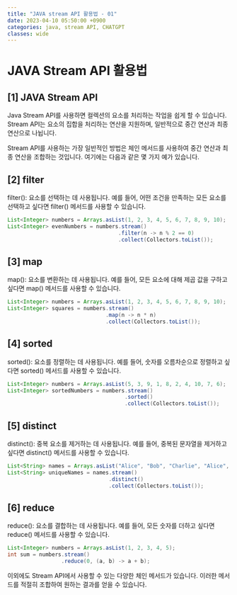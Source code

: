 ```yaml
---
title: "JAVA stream API 활용법 - 01"
date: 2023-04-10 05:50:00 +0900
categories: java, stream API, CHATGPT
classes: wide
---
```

# JAVA Stream API 활용법

## [1] JAVA Stream API
Java Stream API를 사용하면 컬렉션의 요소를 처리하는 작업을 쉽게 할 수 있습니다. Stream API는 요소의 집합을 처리하는 연산을 지원하며, 일반적으로 중간 연산과 최종 연산으로 나뉩니다.

Stream API를 사용하는 가장 일반적인 방법은 체인 메서드를 사용하여 중간 연산과 최종 연산을 조합하는 것입니다. 여기에는 다음과 같은 몇 가지 예가 있습니다.

## [2] filter
filter(): 요소를 선택하는 데 사용됩니다. 예를 들어, 어떤 조건을 만족하는 모든 요소를 선택하고 싶다면 filter() 메서드를 사용할 수 있습니다.
```java
List<Integer> numbers = Arrays.asList(1, 2, 3, 4, 5, 6, 7, 8, 9, 10);
List<Integer> evenNumbers = numbers.stream()
                                   .filter(n -> n % 2 == 0)
                                   .collect(Collectors.toList());
```
## [3] map
map(): 요소를 변환하는 데 사용됩니다. 예를 들어, 모든 요소에 대해 제곱 값을 구하고 싶다면 map() 메서드를 사용할 수 있습니다.
```java
List<Integer> numbers = Arrays.asList(1, 2, 3, 4, 5, 6, 7, 8, 9, 10);
List<Integer> squares = numbers.stream()
                               .map(n -> n * n)
                               .collect(Collectors.toList());
```

## [4] sorted
sorted(): 요소를 정렬하는 데 사용됩니다. 예를 들어, 숫자를 오름차순으로 정렬하고 싶다면 sorted() 메서드를 사용할 수 있습니다.
```java
List<Integer> numbers = Arrays.asList(5, 3, 9, 1, 8, 2, 4, 10, 7, 6);
List<Integer> sortedNumbers = numbers.stream()
                                     .sorted()
                                     .collect(Collectors.toList());
```

## [5] distinct
distinct(): 중복 요소를 제거하는 데 사용됩니다. 예를 들어, 중복된 문자열을 제거하고 싶다면 distinct() 메서드를 사용할 수 있습니다.
```java
List<String> names = Arrays.asList("Alice", "Bob", "Charlie", "Alice", "Dave", "Charlie");
List<String> uniqueNames = names.stream()
                                .distinct()
                                .collect(Collectors.toList());
```

## [6] reduce
reduce(): 요소를 결합하는 데 사용됩니다. 예를 들어, 모든 숫자를 더하고 싶다면 reduce() 메서드를 사용할 수 있습니다.
```java
List<Integer> numbers = Arrays.asList(1, 2, 3, 4, 5);
int sum = numbers.stream()
                 .reduce(0, (a, b) -> a + b);
```

이외에도 Stream API에서 사용할 수 있는 다양한 체인 메서드가 있습니다. 이러한 메서드를 적절히 조합하여 원하는 결과를 얻을 수 있습니다.